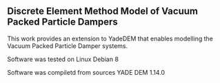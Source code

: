 ## Discrete Element Method Model of Vacuum Packed Particle Dampers

This work provides an extension to YadeDEM that enables modelling the Vacuum Packed Particle Damper systems.

Software was tested on Linux Debian 8

Software was compiletd from sources YADE DEM 1.14.0


